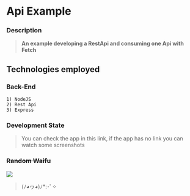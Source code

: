 # Api Example

### Description
> **An example developing a RestApi and consuming one Api with Fetch**

## Technologies employed


	

### Back-End

	1) NodeJS
    2) Rest Api
    3) Express



		
### Development State

> You can check the app in this link, if the app has no link you can watch some screenshots



### <s>Random Waifu</s>

![](https://i.imgur.com/m1ctAEB.jpg)

> (ﾉ◕ヮ◕)ﾉ*:･ﾟ✧
